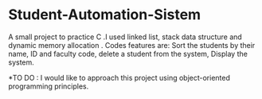 # Student-Automation-Sistem
A small project to practice C .I used linked list, stack data structure and dynamic memory allocation .
Codes features are: Sort the students by their name, ID and faculty code, delete a student from the system, Display the system.


*TO DO : I would like to approach this project using object-oriented programming principles. 